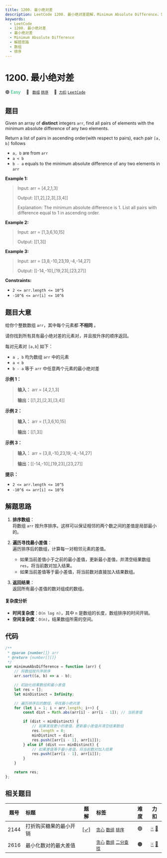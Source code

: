 ```yaml
---
title: 1200. 最小绝对差
description: LeetCode 1200. 最小绝对差题解，Minimum Absolute Difference，包含解题思路、复杂度分析以及完整的 JavaScript 代码实现。
keywords:
  - LeetCode
  - 1200. 最小绝对差
  - 最小绝对差
  - Minimum Absolute Difference
  - 解题思路
  - 数组
  - 排序
---
```


# 1200. 最小绝对差

🟢 <font color=#15bd66>Easy</font>&emsp; 🔖&ensp; [`数组`](/tag/array.md) [`排序`](/tag/sorting.md)&emsp; 🔗&ensp;[`力扣`](https://leetcode.cn/problems/minimum-absolute-difference) [`LeetCode`](https://leetcode.com/problems/minimum-absolute-difference)

## 题目

Given an array of **distinct** integers `arr`, find all pairs of elements with
the minimum absolute difference of any two elements.

Return a list of pairs in ascending order(with respect to pairs), each pair
`[a, b]` follows

- `a, b` are from `arr`
- `a < b`
- `b - a` equals to the minimum absolute difference of any two elements in `arr`

**Example 1:**

> Input: arr = [4,2,1,3]
>
> Output: [[1,2],[2,3],[3,4]]
>
> Explanation: The minimum absolute difference is 1. List all pairs with difference equal to 1 in ascending order.

**Example 2:**

> Input: arr = [1,3,6,10,15]
>
> Output: [[1,3]]

**Example 3:**

> Input: arr = [3,8,-10,23,19,-4,-14,27]
>
> Output: [[-14,-10],[19,23],[23,27]]

**Constraints:**

- `2 <= arr.length <= 10^5`
- `-10^6 <= arr[i] <= 10^6`

## 题目大意

给你个整数数组 `arr`，其中每个元素都 **不相同** 。

请你找到所有具有最小绝对差的元素对，并且按升序的顺序返回。

每对元素对 `[a,b`] 如下：

- `a , b` 均为数组 `arr` 中的元素
- `a < b`
- `b - a` 等于 `arr` 中任意两个元素的最小绝对差

**示例 1：**

> **输入：** arr = [4,2,1,3]
>
> **输出：**[[1,2],[2,3],[3,4]]

**示例 2：**

> **输入：** arr = [1,3,6,10,15]
>
> **输出：**[[1,3]]

**示例 3：**

> **输入：** arr = [3,8,-10,23,19,-4,-14,27]
>
> **输出：**[[-14,-10],[19,23],[23,27]]

**提示：**

- `2 <= arr.length <= 10^5`
- `-10^6 <= arr[i] <= 10^6`

## 解题思路

1. **排序数组**：  
   将数组 `arr` 按升序排序。这样可以保证相邻的两个数之间的差值是局部最小的。

2. **遍历寻找最小差值**：  
   遍历排序后的数组，计算每一对相邻元素的差值。

   - 如果当前差值小于之前的最小差值，更新最小差值，并清空结果数组 `res`，将当前数对加入结果。
   - 如果当前差值等于最小差值，将当前数对直接加入结果数组。

3. **返回结果**：  
   返回所有最小差值的数对组成的数组。

#### 复杂度分析

- **时间复杂度**：`O(n log n)`，其中 `n` 是数组的长度，数组排序的时间开销。
- **空间复杂度**：`O(n)`，结果数组所需的空间。

## 代码

```javascript
/**
 * @param {number[]} arr
 * @return {number[][]}
 */
var minimumAbsDifference = function (arr) {
	// 将数组按升序排序
	arr.sort((a, b) => a - b);

	// 初始化结果数组和最小差值
	let res = [];
	let minDistinct = Infinity;

	// 遍历排序后的数组，寻找最小绝对差
	for (let i = 1; i < arr.length; i++) {
		const dist = Math.abs(arr[i] - arr[i - 1]); // 当前差值

		if (dist < minDistinct) {
			// 如果发现更小的差值，更新最小差值并清空结果数组
			res.length = 0;
			minDistinct = dist;
			res.push([arr[i - 1], arr[i]]);
		} else if (dist === minDistinct) {
			// 如果差值等于最小差值，将当前数对加入结果
			res.push([arr[i - 1], arr[i]]);
		}
	}

	return res;
};
```

## 相关题目

<!-- prettier-ignore -->
| 题号 | 标题 | 题解 | 标签 | 难度 | 力扣 |
| :------: | :------ | :------: | :------ | :------: | :------: |
| 2144 | 打折购买糖果的最小开销 | [[✓]](/problem/2144.md) |  [`贪心`](/tag/greedy.md) [`数组`](/tag/array.md) [`排序`](/tag/sorting.md) | 🟢 | [🀄️](https://leetcode.cn/problems/minimum-cost-of-buying-candies-with-discount) [🔗](https://leetcode.com/problems/minimum-cost-of-buying-candies-with-discount) |
| 2616 | 最小化数对的最大差值 |  |  [`贪心`](/tag/greedy.md) [`数组`](/tag/array.md) [`二分查找`](/tag/binary-search.md) | 🟠 | [🀄️](https://leetcode.cn/problems/minimize-the-maximum-difference-of-pairs) [🔗](https://leetcode.com/problems/minimize-the-maximum-difference-of-pairs) |